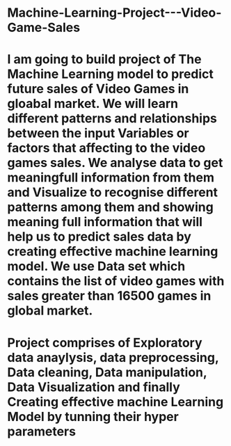 # Machine-Learning-Project---Video-Game-Sales
# I am going to build project of The Machine Learning model to predict future sales of Video Games in gloabal market. We will learn different patterns and relationships between the input Variables or factors that affecting to the video games sales. We analyse data to get meaningfull information from them and Visualize to recognise different patterns among them and showing meaning full information that will help us to predict sales data by creating effective machine learning model. We use Data set which contains the list of video games with sales greater than 16500 games in global market. 
# Project comprises of Exploratory data anaylysis, data preprocessing, Data cleaning, Data manipulation, Data Visualization and finally Creating effective machine Learning Model by tunning their hyper parameters
